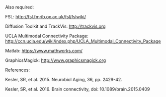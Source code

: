 Also required:

FSL:  http://fsl.fmrib.ox.ac.uk/fsl/fslwiki/

Diffusion Toolkit and TrackVis:  http://trackvis.org

UCLA Multimodal Connectivity Package:  http://ccn.ucla.edu/wiki/index.php/UCLA_Multimodal_Connectivity_Package

Matlab: https://www.mathworks.com/

GraphicsMagick: http://www.graphicsmagick.org

References:

Kesler, SR, et al. 2015. Neurobiol Aging, 36, pp. 2429-42.

Kesler, SR, et al. 2016. Brain connectivity, doi: 10.1089/brain.2015.0409
